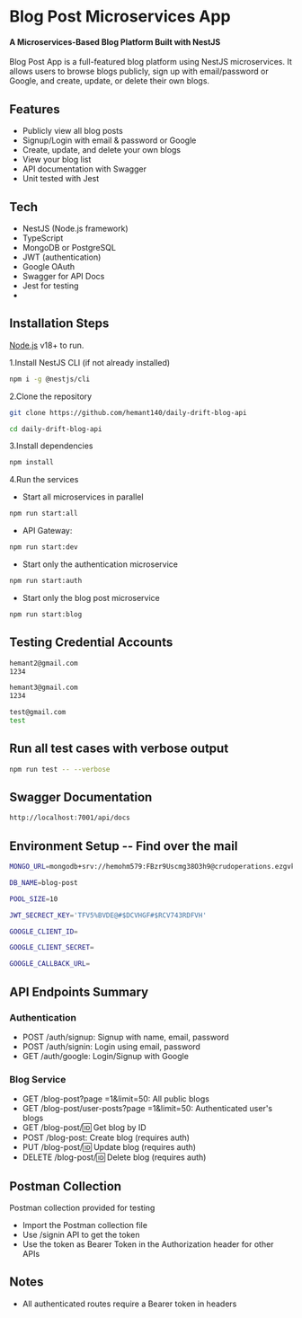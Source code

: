 # Blog Post Microservices App
#### A Microservices-Based Blog Platform Built with NestJS

Blog Post App is a full-featured blog platform using NestJS microservices. It allows users to browse blogs publicly, sign up with email/password or Google, and create, update, or delete their own blogs.

## Features

- Publicly view all blog posts
- Signup/Login with email & password or Google
- Create, update, and delete your own blogs
- View your blog list
- API documentation with Swagger
- Unit tested with Jest

## Tech
- NestJS (Node.js framework)
- TypeScript
- MongoDB or PostgreSQL
- JWT (authentication)
- Google OAuth
- Swagger for API Docs
- Jest for testing
- 
## Installation Steps

[Node.js](https://nodejs.org/) v18+ to run.

1.Install NestJS CLI (if not already installed)

```bash
npm i -g @nestjs/cli
```

2.Clone the repository

```bash
git clone https://github.com/hemant140/daily-drift-blog-api

cd daily-drift-blog-api
```

3.Install dependencies

```bash
npm install
```

4.Run the services

- Start all microservices in parallel
```bash
npm run start:all
```

- API Gateway:
```bash
npm run start:dev
```
- Start only the authentication microservice
```bash
npm run start:auth
```

- Start only the blog post microservice
```bash
npm run start:blog
```

## Testing Credential Accounts

```bash
hemant2@gmail.com
1234

hemant3@gmail.com
1234

test@gmail.com
test
```

## Run all test cases with verbose output
```bash
npm run test -- --verbose
```

## Swagger Documentation
```bash
http://localhost:7001/api/docs
```

## Environment Setup -- Find over the mail
```bash
MONGO_URL=mongodb+srv://hemohm579:FBzr9Uscmg38O3h9@crudoperations.ezgvkqq.mongodb.net/

DB_NAME=blog-post

POOL_SIZE=10

JWT_SECRECT_KEY='TFV5%BVDE@#$DCVHGF#$RCV743RDFVH'

GOOGLE_CLIENT_ID=

GOOGLE_CLIENT_SECRET=

GOOGLE_CALLBACK_URL=
```

## API Endpoints Summary

### Authentication

- POST /auth/signup: Signup with name, email, password
- POST /auth/signin: Login using email, password
- GET /auth/google: Login/Signup with Google

### Blog Service

- GET /blog-post?page =1&limit=50: All public blogs
- GET /blog-post/user-posts?page =1&limit=50: Authenticated user's blogs
- GET /blog-post/:id: Get blog by ID
- POST /blog-post: Create blog (requires auth)
- PUT /blog-post/:id: Update blog (requires auth)
- DELETE /blog-post/:id: Delete blog (requires auth)

## Postman Collection
Postman collection provided for testing
- Import the Postman collection file
- Use /signin API to get the token
- Use the token as Bearer Token in the Authorization header for other APIs

## Notes
  - All authenticated routes require a Bearer token in headers

